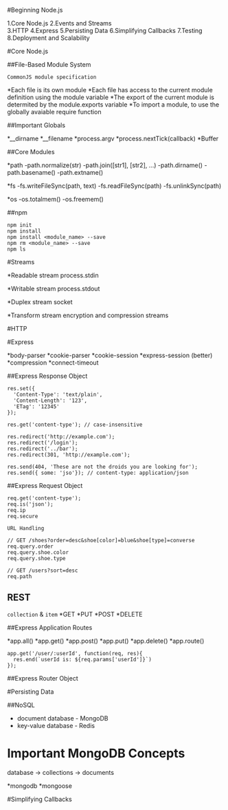 #Beginning Node.js

  1.Core Node.js
  2.Events and Streams	
  3.HTTP
  4.Express
  5.Persisting Data
  6.Simplifying Callbacks
  7.Testing
  8.Deployment and Scalability

#Core Node.js

##File-Based Module System

  `CommonJS module specification`

  *Each file is its own module
  *Each file has access to the current module definition using the module variable
  *The export of the current module is determited by the module.exports variable
  *To import a module, to use the globally avaiable require function

##Important Globals

  *__dirname 
  *__filename
  *process.argv
  *process.nextTick(callback)
  *Buffer

##Core Modules

  *path
    -path.normalize(str)
    -path.join([str1], [str2], ...)
    -path.dirname()
    -path.basename()
    -path.extname()

  *fs
    -fs.writeFileSync(path, text)
    -fs.readFileSync(path)
    -fs.unlinkSync(path)

  *os
    -os.totalmem()
    -os.freemem()

##npm
  
  ```
  npm init
  npm install
  npm install <module_name> --save
  npm rm <module_name> --save
  npm ls
  ```

#Streams

  *Readable stream
    process.stdin

  *Writable stream
    process.stdout

  *Duplex stream
    socket

  *Transform stream
    encryption and compression streams

#HTTP

#Express

  *body-parser
  *cookie-parser
  *cookie-session
  *express-session (better)
  *compression
  *connect-timeout

##Express Response Object

```
res.set({
  'Content-Type': 'text/plain',
  'Content-Length': '123',
  'ETag': '12345'
});
```

```
res.get('content-type'); // case-insensitive
```

```
res.redirect('http://example.com');
res.redirect('/login');
res.redirect('../bar');
res.redirect(301, 'http://example.com');
```

```
res.send(404, 'These are not the droids you are looking for');
res.send({ some: 'jso'}); // content-type: application/json
```

##Express Request Object

```
req.get('content-type');
req.is('json');
req.ip
req.secure
```

`URL Handling`

```
// GET /shoes?order=desc&shoe[color]=blue&shoe[type]=converse
req.query.order
req.query.shoe.color
req.query.shoe.type
```

```
// GET /users?sort=desc
req.path
```
## REST

`collection` & `item`
*GET
*PUT
*POST
*DELETE

##Express Application Routes

*app.all()
*app.get()
*app.post()
*app.put()
*app.delete()
*app.route()

```
app.get('/user/:userId', function(req, res){
  res.end(`userId is: ${req.params['userId']}`)
});
```

##Express Router Object

#Persisting Data

##NoSQL

  * document database - MongoDB
  * key-value database - Redis

# Important MongoDB Concepts

database -> collections -> documents

*mongodb
*mongoose

#Simplifying Callbacks



